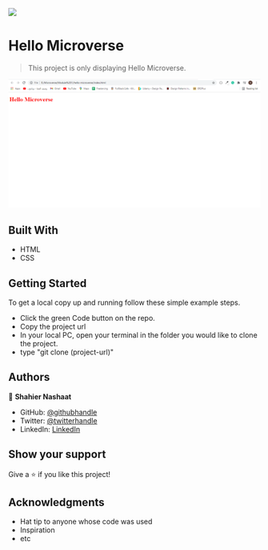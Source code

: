![](https://img.shields.io/badge/Microverse-blueviolet)

# Hello Microverse

> This project is only displaying Hello Microverse.

![screenshot](./app_screenshot.png)

## Built With

- HTML
- CSS


## Getting Started

To get a local copy up and running follow these simple example steps.

- Click the green Code button on the repo.
- Copy the project url
- In your local PC, open your terminal in the folder you would like to clone the project.
- type "git clone (project-url)"



## Authors

👤 **Shahier Nashaat**

- GitHub: [@githubhandle](https://github.com/ShahierNashaat)
- Twitter: [@twitterhandle](https://twitter.com/ShahierN)
- LinkedIn: [LinkedIn](https://www.linkedin.com/in/shahier-nashaat-73519313a/)

## Show your support

Give a ⭐️ if you like this project!

## Acknowledgments

- Hat tip to anyone whose code was used
- Inspiration
- etc
